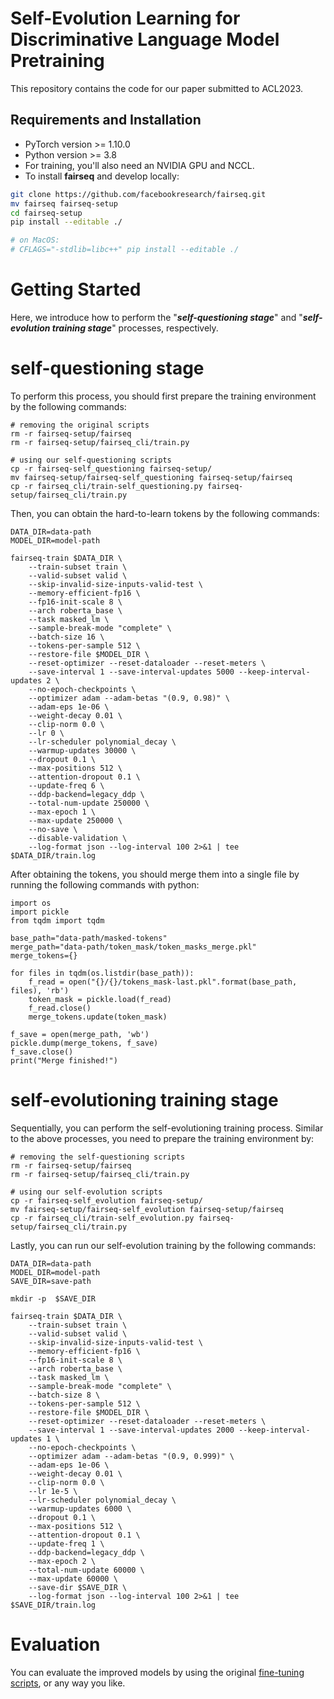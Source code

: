 # Self-Evolution Learning for Discriminative Language Model Pretraining

This repository contains the code for our paper submitted to ACL2023.

## Requirements and Installation

- PyTorch version >= 1.10.0
- Python version >= 3.8
- For training, you'll also need an NVIDIA GPU and NCCL.
- To install **fairseq** and develop locally:

``` bash
git clone https://github.com/facebookresearch/fairseq.git
mv fairseq fairseq-setup
cd fairseq-setup
pip install --editable ./

# on MacOS:
# CFLAGS="-stdlib=libc++" pip install --editable ./
```

# Getting Started
Here, we introduce how to perform the "***self-questioning stage***" and "***self-evolution training stage***" processes, respectively.

# self-questioning stage
To perform this process, you should first prepare the training environment by the following commands:

``` 
# removing the original scripts
rm -r fairseq-setup/fairseq
rm -r fairseq-setup/fairseq_cli/train.py

# using our self-questioning scripts
cp -r fairseq-self_questioning fairseq-setup/
mv fairseq-setup/fairseq-self_questioning fairseq-setup/fairseq
cp -r fairseq_cli/train-self_questioning.py fairseq-setup/fairseq_cli/train.py
```

Then, you can obtain the hard-to-learn tokens by the following commands:

``` 
DATA_DIR=data-path
MODEL_DIR=model-path

fairseq-train $DATA_DIR \
    --train-subset train \
    --valid-subset valid \
    --skip-invalid-size-inputs-valid-test \
    --memory-efficient-fp16 \
    --fp16-init-scale 8 \
    --arch roberta_base \
    --task masked_lm \
    --sample-break-mode "complete" \
    --batch-size 16 \
    --tokens-per-sample 512 \
    --restore-file $MODEL_DIR \
    --reset-optimizer --reset-dataloader --reset-meters \
    --save-interval 1 --save-interval-updates 5000 --keep-interval-updates 2 \
    --no-epoch-checkpoints \
    --optimizer adam --adam-betas "(0.9, 0.98)" \
    --adam-eps 1e-06 \
    --weight-decay 0.01 \
    --clip-norm 0.0 \
    --lr 0 \
    --lr-scheduler polynomial_decay \
    --warmup-updates 30000 \
    --dropout 0.1 \
    --max-positions 512 \
    --attention-dropout 0.1 \
    --update-freq 6 \
    --ddp-backend=legacy_ddp \
    --total-num-update 250000 \
    --max-epoch 1 \
    --max-update 250000 \
    --no-save \
    --disable-validation \
    --log-format json --log-interval 100 2>&1 | tee $DATA_DIR/train.log
```

After obtaining the tokens, you should merge them into a single file by running the following commands with python:
```
import os
import pickle
from tqdm import tqdm

base_path="data-path/masked-tokens"
merge_path="data-path/token_mask/token_masks_merge.pkl"
merge_tokens={}

for files in tqdm(os.listdir(base_path)):
    f_read = open("{}/{}/tokens_mask-last.pkl".format(base_path, files), 'rb')
    token_mask = pickle.load(f_read)
    f_read.close()
    merge_tokens.update(token_mask)
    
f_save = open(merge_path, 'wb')
pickle.dump(merge_tokens, f_save)
f_save.close()
print("Merge finished!")
```
# self-evolutioning training stage
Sequentially, you can perform the self-evolutioning training process. Similar to the above processes, you need to prepare the training environment by:
``` 
# removing the self-questioning scripts
rm -r fairseq-setup/fairseq
rm -r fairseq-setup/fairseq_cli/train.py

# using our self-evolution scripts
cp -r fairseq-self_evolution fairseq-setup/
mv fairseq-setup/fairseq-self_evolution fairseq-setup/fairseq
cp -r fairseq_cli/train-self_evolution.py fairseq-setup/fairseq_cli/train.py
```
Lastly, you can run our self-evolution training by the following commands:

``` 
DATA_DIR=data-path
MODEL_DIR=model-path
SAVE_DIR=save-path

mkdir -p  $SAVE_DIR

fairseq-train $DATA_DIR \
    --train-subset train \
    --valid-subset valid \
    --skip-invalid-size-inputs-valid-test \
    --memory-efficient-fp16 \
    --fp16-init-scale 8 \
    --arch roberta_base \
    --task masked_lm \
    --sample-break-mode "complete" \
    --batch-size 8 \
    --tokens-per-sample 512 \
    --restore-file $MODEL_DIR \
    --reset-optimizer --reset-dataloader --reset-meters \
    --save-interval 1 --save-interval-updates 2000 --keep-interval-updates 1 \
    --no-epoch-checkpoints \
    --optimizer adam --adam-betas "(0.9, 0.999)" \
    --adam-eps 1e-06 \
    --weight-decay 0.01 \
    --clip-norm 0.0 \
    --lr 1e-5 \
    --lr-scheduler polynomial_decay \
    --warmup-updates 6000 \
    --dropout 0.1 \
    --max-positions 512 \
    --attention-dropout 0.1 \
    --update-freq 1 \
    --ddp-backend=legacy_ddp \
    --max-epoch 2 \
    --total-num-update 60000 \
    --max-update 60000 \
    --save-dir $SAVE_DIR \
    --log-format json --log-interval 100 2>&1 | tee $SAVE_DIR/train.log

```

# Evaluation
You can evaluate the improved models by using the original [fine-tuning scripts](https://github.com/facebookresearch/fairseq/tree/main/examples/roberta), or any way you like.



